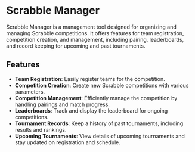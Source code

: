 # Scrabble Manager

Scrabble Manager is a management tool designed for organizing and managing Scrabble competitions. It offers features for team registration, competition creation, and management, including pairing, leaderboards, and record keeping for upcoming and past tournaments.

## Features

- **Team Registration**: Easily register teams for the competition.
- **Competition Creation**: Create new Scrabble competitions with various parameters.
- **Competition Management**: Efficiently manage the competition by handling pairings and match progress.
- **Leaderboards**: Track and display the leaderboard for ongoing competitions.
- **Tournament Records**: Keep a history of past tournaments, including results and rankings.
- **Upcoming Tournaments**: View details of upcoming tournaments and stay updated on registration and schedule.
